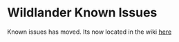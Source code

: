 # Wildlander Known Issues

Known issues has moved. Its now located in the wiki [here](https://github.com/Wildlander-mod/Support/wiki/Known-Issues)
